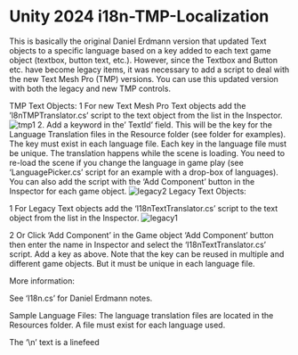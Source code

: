 # Unity 2024 i18n-TMP-Localization
This is basically the original Daniel Erdmann version that updated Text objects to a specific language based on a key added to each text game object (textbox, button text, etc.). However, since the Textbox and Button etc. have become legacy items, it was necessary to add a script to deal with the new Text Mesh Pro (TMP) versions.
You can use this updated version with both the legacy and new TMP controls.

TMP Text Objects:
1 For new Text Mesh Pro Text objects add the ’l8nTMPTranslator.cs’ script to the text object from the list in the Inspector.
![tmp1](https://github.com/LivioWW6/i18n-TMP-Localization/assets/6105026/cc4ada51-534c-4eb6-8fdf-32e938a7118f)
2. Add a keyword in the’ TextId’ field. This will be the key for the Language Translation files in the Resource folder (see folder for examples).
The key must exist in each language file. Each key in the language file must be unique.
The translation happens while the scene is loading. You need to re-load the scene if you change the language in game play (see ‘LanguagePicker.cs’ script for an example with a drop-box of languages).
You can also add the script with the ‘Add Component’ button in the Inspector for each game object.
![legacy2](https://github.com/LivioWW6/i18n-TMP-Localization/assets/6105026/62a43c75-b168-4e0a-9432-9a959c76e612)
Legacy Text Objects:

1 For Legacy Text objects add the ‘I18nTextTranslator.cs’ script to the text object from the list in the Inspector.
![legacy1](https://github.com/LivioWW6/i18n-TMP-Localization/assets/6105026/cb0b36c7-675d-4973-9103-d25c656ec62e)

2 Or Click ‘Add Component’ in the Game object ‘Add Component’ button then enter the name in Inspector and select the ‘I18nTextTranslator.cs’ script.
Add a key as above.
Note that the key can be reused in multiple and different game objects. But it must be unique in each language file.

More information:

See ‘I18n.cs’ for Daniel Erdmann notes.

Sample Language Files:
The language translation files are located in the Resources folder. A file must exist for each language used.

The ‘\n’ text is a linefeed
